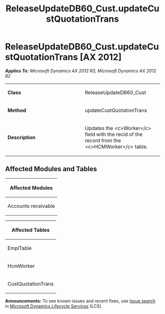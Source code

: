 ﻿---
title: ReleaseUpdateDB60_Cust.updateCustQuotationTrans
TOCTitle: ReleaseUpdateDB60_Cust.updateCustQuotationTrans
ms:assetid: a10f7b5d-2d45-5910-7f42-ba27dcf08636
ms:mtpsurl: https://msdn.microsoft.com/en-us/library/JJ736719(v=AX.60)
ms:contentKeyID: 49710151
ms.date: 05/18/2015
mtps_version: v=AX.60
---

# ReleaseUpdateDB60\_Cust.updateCustQuotationTrans [AX 2012]


_**Applies To:** Microsoft Dynamics AX 2012 R3, Microsoft Dynamics AX 2012 R2_

<table>
<colgroup>
<col style="width: 50%" />
<col style="width: 50%" />
</colgroup>
<tbody>
<tr class="odd">
<td><p><strong>Class</strong></p></td>
<td><p>ReleaseUpdateDB60_Cust</p></td>
</tr>
<tr class="even">
<td><p><strong>Method</strong></p></td>
<td><p>updateCustQuotationTrans</p></td>
</tr>
<tr class="odd">
<td><p><strong>Description</strong></p></td>
<td><p>Updates the &lt;c&gt;Worker&lt;/c&gt; field with the recid of the record from the &lt;c&gt;HCMWorker&lt;/c&gt; table.</p></td>
</tr>
</tbody>
</table>


## Affected Modules and Tables

<table>
<colgroup>
<col style="width: 100%" />
</colgroup>
<thead>
<tr class="header">
<th><p>Affected Modules</p></th>
</tr>
</thead>
<tbody>
<tr class="odd">
<td><p>Accounts receivable</p></td>
</tr>
</tbody>
</table>


<table>
<colgroup>
<col style="width: 100%" />
</colgroup>
<thead>
<tr class="header">
<th><p>Affected Tables</p></th>
</tr>
</thead>
<tbody>
<tr class="odd">
<td><p>EmplTable</p></td>
</tr>
<tr class="even">
<td><p>HcmWorker</p></td>
</tr>
<tr class="odd">
<td><p>CustQuotationTrans</p></td>
</tr>
</tbody>
</table>

  
**Announcements:** To see known issues and recent fixes, use [Issue search](http://go.microsoft.com/fwlink/?linkid=389258) in [Microsoft Dynamics Lifecycle Services](http://go.microsoft.com/fwlink/?linkid=306505) (LCS).

